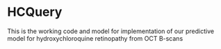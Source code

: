 # HCQuery
This is the working code and model for implementation of our predictive model for hydroxychloroquine retinopathy from OCT B-scans
